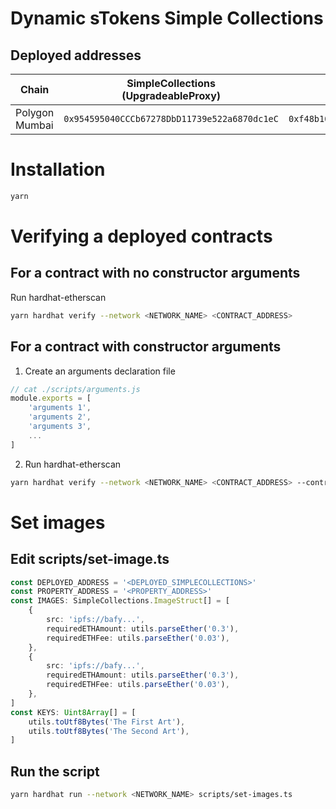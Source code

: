 # Dynamic sTokens Simple Collections

## Deployed addresses

| Chain          | SimpleCollections<br/>(UpgradeableProxy)     | Admin                                        |
| -------------- | -------------------------------------------- | -------------------------------------------- |
| Polygon Mumbai | `0x954595040CCCb67278DbD11739e522a6870dc1eC` | `0xf48b103bd2E84117f2290ee0B3125865dbBcb96E` |

# Installation

```bash
yarn
```

# Verifying a deployed contracts

## For a contract with no constructor arguments

Run hardhat-etherscan

```bash
yarn hardhat verify --network <NETWORK_NAME> <CONTRACT_ADDRESS>
```

## For a contract with constructor arguments

1. Create an arguments declaration file

```js
// cat ./scripts/arguments.js
module.exports = [
	'arguments 1',
	'arguments 2',
	'arguments 3',
	...
]
```

2. Run hardhat-etherscan

```bash
yarn hardhat verify --network <NETWORK_NAME> <CONTRACT_ADDRESS> --contract <PATH_TO_CONTRACT>:<CONTRACT_NAME> --constructor-args ./scripts/arguments.js
```

# Set images

## Edit scripts/set-image.ts

```ts
const DEPLOYED_ADDRESS = '<DEPLOYED_SIMPLECOLLECTIONS>'
const PROPERTY_ADDRESS = '<PROPERTY_ADDRESS>'
const IMAGES: SimpleCollections.ImageStruct[] = [
	{
		src: 'ipfs://bafy...',
		requiredETHAmount: utils.parseEther('0.3'),
		requiredETHFee: utils.parseEther('0.03'),
	},
	{
		src: 'ipfs://bafy...',
		requiredETHAmount: utils.parseEther('0.3'),
		requiredETHFee: utils.parseEther('0.03'),
	},
]
const KEYS: Uint8Array[] = [
	utils.toUtf8Bytes('The First Art'),
	utils.toUtf8Bytes('The Second Art'),
]
```

## Run the script

```bash
yarn hardhat run --network <NETWORK_NAME> scripts/set-images.ts
```
